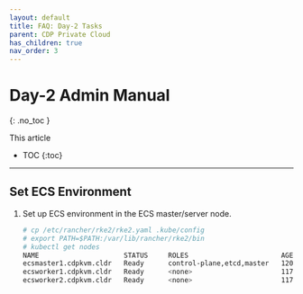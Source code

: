 ```yaml
---
layout: default
title: FAQ: Day-2 Tasks
parent: CDP Private Cloud
has_children: true
nav_order: 3
---
```


# Day-2 Admin Manual
{: .no_toc }

This article 

- TOC
{:toc}

---

## Set ECS Environment

1. Set up ECS environment in the ECS master/server node.

    ```bash
    # cp /etc/rancher/rke2/rke2.yaml .kube/config
    # export PATH=$PATH:/var/lib/rancher/rke2/bin
    # kubectl get nodes
    NAME                     STATUS     ROLES                       AGE    VERSION
    ecsmaster1.cdpkvm.cldr   Ready      control-plane,etcd,master   120m   v1.21.8+rke2r2
    ecsworker1.cdpkvm.cldr   Ready      <none>                      117m   v1.21.8+rke2r2
    ecsworker2.cdpkvm.cldr   Ready      <none>                      117m   v1.21.8+rke2r2
    ```
